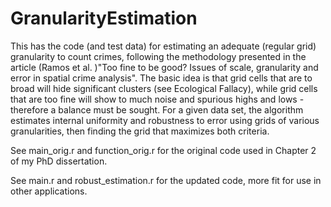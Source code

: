 # GranularityEstimation

This has the code (and test data) for estimating an adequate (regular grid) granularity to count crimes,
following the methodology presented in the article (Ramos et al. )"Too fine to be good? Issues of scale, granularity and error in spatial crime analysis". The basic idea is that grid cells that are to broad will hide significant clusters (see Ecological Fallacy), while grid cells that are too fine will show to much noise and spurious highs and lows - therefore a balance must be sought. For a given data set, the algorithm estimates internal uniformity and robustness to error using grids of various granularities, then finding the grid that maximizes both criteria.

See main_orig.r and function_orig.r for the original code used in Chapter 2 of my PhD dissertation.

See main.r and robust_estimation.r for the updated code, more fit for use in other applications.
